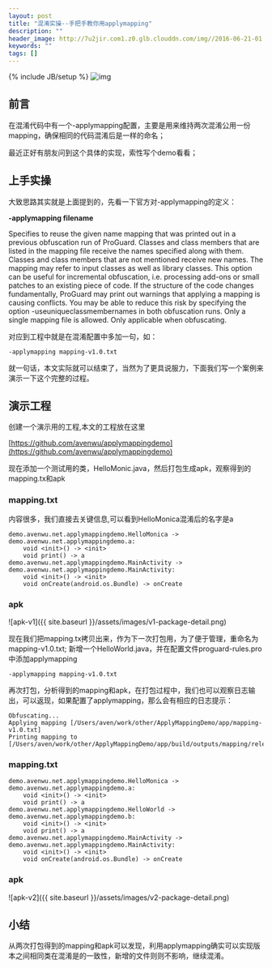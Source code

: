 ```yaml
---
layout: post
title: "混淆实操--手把手教你用applymapping"
description: ""
header_image: http://7u2jir.com1.z0.glb.clouddn.com/img//2016-06-21-01.jpg
keywords: ""
tags: []
---
```

{% include JB/setup %}
![img](http://7u2jir.com1.z0.glb.clouddn.com/img//2016-06-21-01.jpg)

## 前言
在混淆代码中有一个-applymapping配置，主要是用来维持两次混淆公用一份mapping，确保相同的代码混淆后是一样的命名；

最近正好有朋友问到这个具体的实现，索性写个demo看看；

## 上手实操
大致思路其实就是上面提到的，先看一下官方对-applymapping的定义：

**-applymapping filename**

Specifies to reuse the given name mapping that was printed out in a previous obfuscation run of ProGuard. Classes and class members that are listed in the mapping file receive the names specified along with them. Classes and class members that are not mentioned receive new names. The mapping may refer to input classes as well as library classes. This option can be useful for incremental obfuscation, i.e. processing add-ons or small patches to an existing piece of code. If the structure of the code changes fundamentally, ProGuard may print out warnings that applying a mapping is causing conflicts. You may be able to reduce this risk by specifying the option -useuniqueclassmembernames in both obfuscation runs. Only a single mapping file is allowed. Only applicable when obfuscating.


对应到工程中就是在混淆配置中多加一句，如：

```
-applymapping mapping-v1.0.txt
```
就一句话，本文实际就可以结束了，当然为了更具说服力，下面我们写一个案例来演示一下这个完整的过程。

## 演示工程
创建一个演示用的工程,本文的工程放在这里

[https://github.com/avenwu/applymappingdemo](https://github.com/avenwu/applymappingdemo)

现在添加一个测试用的类，HelloMonic.java，然后打包生成apk，观察得到的mapping.tx和apk

### mapping.txt
内容很多，我们直接去关键信息,可以看到HelloMonica混淆后的名字是a

```
demo.avenwu.net.applymappingdemo.HelloMonica -> demo.avenwu.net.applymappingdemo.a:
    void <init>() -> <init>
    void print() -> a
demo.avenwu.net.applymappingdemo.MainActivity -> demo.avenwu.net.applymappingdemo.MainActivity:
    void <init>() -> <init>
    void onCreate(android.os.Bundle) -> onCreate
```

### apk
![apk-v1]({{ site.baseurl }}/assets/images/v1-package-detail.png)

现在我们把mapping.tx拷贝出来，作为下一次打包用，为了便于管理，重命名为mapping-v1.0.txt;
新增一个HelloWorld.java，并在配置文件proguard-rules.pro中添加applymapping

```
-applymapping mapping-v1.0.txt
```
再次打包，分析得到的mapping和apk，在打包过程中，我们也可以观察日志输出，可以返现，如果配置了applymapping，那么会有相应的日志提示：

```
Obfuscating...
Applying mapping [/Users/aven/work/other/ApplyMappingDemo/app/mapping-v1.0.txt]
Printing mapping to [/Users/aven/work/other/ApplyMappingDemo/app/build/outputs/mapping/release/mapping.txt]...

```

### mapping.txt
```
demo.avenwu.net.applymappingdemo.HelloMonica -> demo.avenwu.net.applymappingdemo.a:
    void <init>() -> <init>
    void print() -> a
demo.avenwu.net.applymappingdemo.HelloWorld -> demo.avenwu.net.applymappingdemo.b:
    void <init>() -> <init>
    void print() -> a
demo.avenwu.net.applymappingdemo.MainActivity -> demo.avenwu.net.applymappingdemo.MainActivity:
    void <init>() -> <init>
    void onCreate(android.os.Bundle) -> onCreate

```

### apk
![apk-v2]({{ site.baseurl }}/assets/images/v2-package-detail.png)

## 小结
从两次打包得到的mapping和apk可以发现，利用applymapping确实可以实现版本之间相同类在混淆是的一致性，新增的文件则则不影响，继续混淆。

